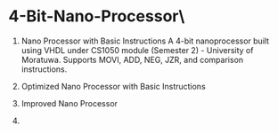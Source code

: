 # 4-Bit-Nano-Processor\

1) Nano Processor with Basic Instructions
A 4-bit nanoprocessor built using VHDL under CS1050 module (Semester 2) - University of Moratuwa. Supports MOVI, ADD, NEG, JZR, and comparison instructions.

2) Optimized Nano Processor with Basic Instructions

3) Improved Nano Processor
4) 
